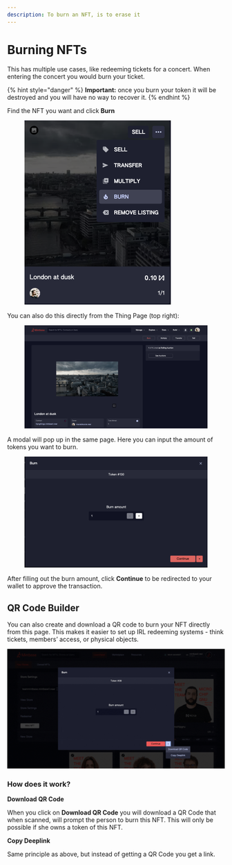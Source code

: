 ```yaml
---
description: To burn an NFT, is to erase it
---
```


# Burning NFTs

This has multiple use cases, like redeeming tickets for a concert. When entering the concert you would burn your ticket.

{% hint style="danger" %}
**Important:** once you burn your token it will be destroyed and you will have no way to recover it.
{% endhint %}



Find the NFT you want and click **Burn**

<figure><img src="../../.gitbook/assets/Screenshot 2023-07-05 at 17.46.52.png" alt="" width="339"><figcaption></figcaption></figure>

You can also do this directly from the Thing Page (top right):

<figure><img src="../../.gitbook/assets/Screenshot 2023-07-05 at 18.44.27.png" alt=""><figcaption></figcaption></figure>



A modal will pop up in the same page. Here you can input the amount of tokens you want to burn.

<figure><img src="../../.gitbook/assets/Screenshot 2023-04-11 at 17.48.50.png" alt=""><figcaption></figcaption></figure>

After filling out the burn amount, click **Continue** to be redirected to your wallet to approve the transaction.

## QR Code Builder

You can also create and download a QR code to burn your NFT directly from this page. This makes it easier to set up IRL redeeming systems - think tickets, members’ access, or physical objects.

![](<../../.gitbook/assets/Untitled design (6).gif>)

### How does it work?

**Download QR Code**

When you click on **Download QR Code** you will download a QR Code that when scanned, will prompt the person to burn this NFT. This will only be possible if she owns a token of this NFT.



**Copy Deeplink**

Same principle as above, but instead of getting a QR Code you get a link.
